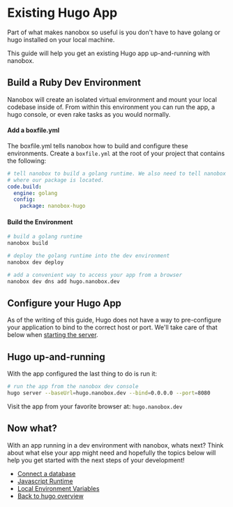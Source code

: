 # Existing Hugo App
Part of what makes nanobox so useful is you don't have to have golang or hugo installed on your local machine.

This guide will help you get an existing Hugo app up-and-running with nanobox.

## Build a Ruby Dev Environment
Nanobox will create an isolated virtual environment and mount your local codebase inside of. From within this environment you can run the app, a hugo console, or even rake tasks as you would normally.

#### Add a boxfile.yml
The boxfile.yml tells nanobox how to build and configure these environments. Create a `boxfile.yml` at the root of your project that contains the following:

```yaml
# tell nanobox to build a golang runtime. We also need to tell nanobox
# where our package is located.
code.build:
  engine: golang
  config:
    package: nanobox-hugo
```

#### Build the Environment

```bash
# build a golang runtime
nanobox build

# deploy the golang runtime into the dev environment
nanobox dev deploy

# add a convenient way to access your app from a browser
nanobox dev dns add hugo.nanobox.dev
```

## Configure your Hugo App
As of the writing of this guide, Hugo does not have a way to pre-configure your application to bind to the correct host or port. We'll take care of that below when [starting the server](#hugo-up-and-running).

## Hugo up-and-running
With the app configured the last thing to do is run it:

```bash
# run the app from the nanobox dev console
hugo server --baseUrl=hugo.nanobox.dev --bind=0.0.0.0 --port=8080
```

Visit the app from your favorite browser at: `hugo.nanobox.dev`

## Now what?
With an app running in a dev environment with nanobox, whats next? Think about what else your app might need and hopefully the topics below will help you get started with the next steps of your development!

* [Connect a database](/golang/hugo/connect-a-database)
* [Javascript Runtime](/golang/hugo/javascript-runtime)
* [Local Environment Variables](/golang/hugo/local-evars)
* [Back to hugo overview](/golang/hugo)
